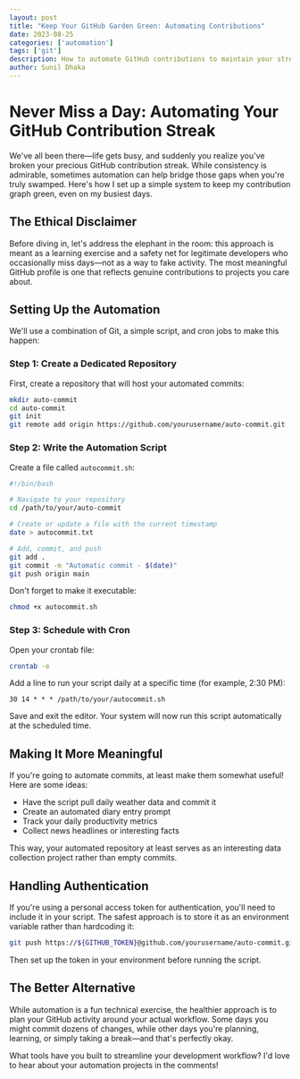 ```yaml
---
layout: post
title: "Keep Your GitHub Garden Green: Automating Contributions"
date: 2023-08-25
categories: ['automation']
tags: ['git']
description: How to automate GitHub contributions to maintain your streak
author: Sunil Dhaka
---
```


# Never Miss a Day: Automating Your GitHub Contribution Streak

We've all been there—life gets busy, and suddenly you realize you've broken your precious GitHub contribution streak. While consistency is admirable, sometimes automation can help bridge those gaps when you're truly swamped. Here's how I set up a simple system to keep my contribution graph green, even on my busiest days.

## The Ethical Disclaimer

Before diving in, let's address the elephant in the room: this approach is meant as a learning exercise and a safety net for legitimate developers who occasionally miss days—not as a way to fake activity. The most meaningful GitHub profile is one that reflects genuine contributions to projects you care about.

## Setting Up the Automation

We'll use a combination of Git, a simple script, and cron jobs to make this happen:

### Step 1: Create a Dedicated Repository

First, create a repository that will host your automated commits:

```bash
mkdir auto-commit
cd auto-commit
git init
git remote add origin https://github.com/yourusername/auto-commit.git
```

### Step 2: Write the Automation Script

Create a file called `autocommit.sh`:

```bash
#!/bin/bash

# Navigate to your repository
cd /path/to/your/auto-commit

# Create or update a file with the current timestamp
date > autocommit.txt

# Add, commit, and push
git add .
git commit -m "Automatic commit - $(date)"
git push origin main
```

Don't forget to make it executable:

```bash
chmod +x autocommit.sh
```

### Step 3: Schedule with Cron

Open your crontab file:

```bash
crontab -e
```

Add a line to run your script daily at a specific time (for example, 2:30 PM):

```
30 14 * * * /path/to/your/autocommit.sh
```

Save and exit the editor. Your system will now run this script automatically at the scheduled time.

## Making It More Meaningful

If you're going to automate commits, at least make them somewhat useful! Here are some ideas:

- Have the script pull daily weather data and commit it
- Create an automated diary entry prompt
- Track your daily productivity metrics
- Collect news headlines or interesting facts

This way, your automated repository at least serves as an interesting data collection project rather than empty commits.

## Handling Authentication

If you're using a personal access token for authentication, you'll need to include it in your script. The safest approach is to store it as an environment variable rather than hardcoding it:

```bash
git push https://${GITHUB_TOKEN}@github.com/yourusername/auto-commit.git main
```

Then set up the token in your environment before running the script.

## The Better Alternative

While automation is a fun technical exercise, the healthier approach is to plan your GitHub activity around your actual workflow. Some days you might commit dozens of changes, while other days you're planning, learning, or simply taking a break—and that's perfectly okay.

What tools have you built to streamline your development workflow? I'd love to hear about your automation projects in the comments!
